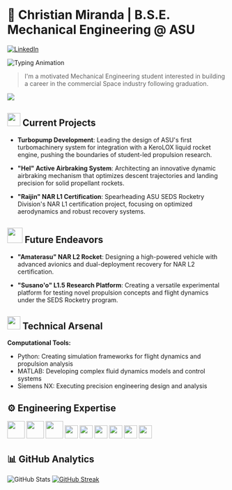 # 🚀 Christian Miranda | B.S.E. Mechanical Engineering @ ASU

[![LinkedIn](https://img.shields.io/badge/LinkedIn-Connect-blue?style=flat-square&logo=linkedin)](https://www.linkedin.com/in/your-linkedin/)

![Typing Animation](https://readme-typing-svg.herokuapp.com?font=Fira+Code&pause=1000&color=00FFFF&width=435&lines=Aerospace+Engineer;Rocketry+Specialist;Mechanical+Designer;Propulsion+Engineer)

> I'm a motivated Mechanical Engineering student interested in building a career in the commercial Space industry following graduation. 

 <img src="https://user-images.githubusercontent.com/73097560/115834477-dbab4500-a447-11eb-908a-139a6edaec5c.gif">

## <img src="https://media3.giphy.com/media/v1.Y2lkPTc5MGI3NjExcHJwN3FueDR4NDNicW9jdjZpd21ldjYzZzRvbWdqd3BraWViNzR4ciZlcD12MV9pbnRlcm5hbF9naWZfYnlfaWQmY3Q9Zw/ztowdimL4paHXUqQTX/giphy.gif" width="30"> Current Projects

- **Turbopump Development**: Leading the design of ASU's first turbomachinery system for integration with a KeroLOX liquid rocket engine, pushing the boundaries of student-led propulsion research.

- **"Hel" Active Airbraking System**: Architecting an innovative dynamic airbraking mechanism that optimizes descent trajectories and landing precision for solid propellant rockets.

- **"Raijin" NAR L1 Certification**: Spearheading ASU SEDS Rocketry Division's NAR L1 certification project, focusing on optimized aerodynamics and robust recovery systems.

## <img src="https://media.giphy.com/media/v1.Y2lkPTc5MGI3NjExbm91bGl5a3BmZ25sZ2F3YTdpemU1bzJkcmd3amN6ZWwzenFkNTRvZSZlcD12MV9pbnRlcm5hbF9naWZfYnlfaWQmY3Q9Zw/3ohs4gSs3V0Q7qODKM/giphy.gif" width="35"> Future Endeavors

- **"Amaterasu" NAR L2 Rocket**: Designing a high-powered vehicle with advanced avionics and dual-deployment recovery for NAR L2 certification.

- **"Susano'o" L1.5 Research Platform**: Creating a versatile experimental platform for testing novel propulsion concepts and flight dynamics under the SEDS Rocketry program.

## <img src="https://media.giphy.com/media/WUlplcMpOCEmTGBtBW/giphy.gif" width="30"> Technical Arsenal

**Computational Tools:**
- Python: Creating simulation frameworks for flight dynamics and propulsion analysis
- MATLAB: Developing complex fluid dynamics models and control systems
- Siemens NX: Executing precision engineering design and analysis

## ⚙️ Engineering Expertise

<p align="left">
  <img src="https://cdn.jsdelivr.net/gh/devicons/devicon/icons/python/python-original.svg" width="40" height="40"/> 
  <img src="https://cdn.jsdelivr.net/gh/devicons/devicon/icons/matlab/matlab-original.svg" width="40" height="40"/>
  <img src="https://cdn.jsdelivr.net/gh/devicons/devicon/icons/arduino/arduino-original.svg" width="40" height="40"/>
  <img src="https://img.shields.io/badge/-SolidWorks-FF0000?style=flat-square&logo=dassaultsystemes&logoColor=white" height="30"/>
  <img src="https://img.shields.io/badge/-Fusion%20360-0696D7?style=flat-square&logo=autodesk&logoColor=white" height="30"/>
  <img src="https://img.shields.io/badge/-Siemens%20NX-00AEEF?style=flat-square&logo=siemens&logoColor=white" height="30"/>
  <img src="https://img.shields.io/badge/-ANSYS-FFB71B?style=flat-square&logo=ansys&logoColor=black" height="30"/>
  <img src="https://img.shields.io/badge/-Blender-F5792A?style=flat-square&logo=blender&logoColor=white" height="30"/>
  <img src="https://img.shields.io/badge/-LTSpice-8B0000?style=flat-square" height="30"/>
</p>

## 📊 GitHub Analytics

![GitHub Stats](https://github-readme-stats.vercel.app/api?username=christianmiranda-ai&show_icons=true&theme=radical)
[![GitHub Streak](https://github-readme-streak-stats.herokuapp.com/?user=christianmiranda-ai&theme=radical)](https://git.io/streak-stats)
